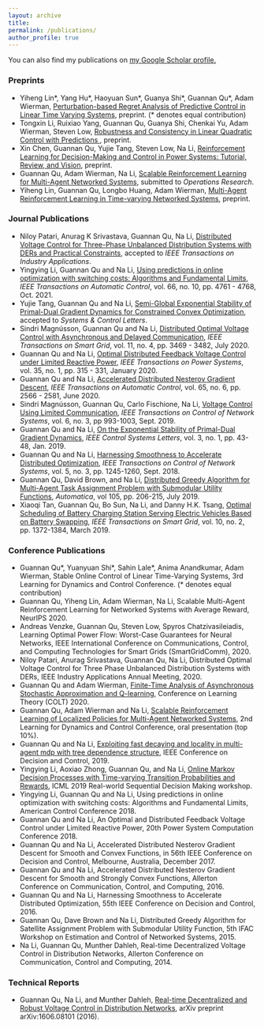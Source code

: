 ```yaml
---
layout: archive
title: 
permalink: /publications/
author_profile: true
---
```


  You can also find my publications on <u><a href="https://scholar.google.com/citations?user=oFIXoy8AAAAJ&hl=en&oi=ao">my Google Scholar profile</a>.</u>

### Preprints 
- Yiheng Lin\*, Yang Hu\*, Haoyuan Sun\*, Guanya Shi\*, Guannan Qu\*, Adam Wierman, [Perturbation-based Regret Analysis of Predictive Control in Linear Time Varying Systems](https://arxiv.org/pdf/2106.10497.pdf), preprint. (\* denotes equal contribution)
- Tongxin Li, Ruixiao Yang, Guannan Qu, Guanya Shi, Chenkai Yu, Adam Wierman, Steven Low, [Robustness and Consistency in Linear Quadratic Control with Predictions
](https://arxiv.org/pdf/2106.09659), preprint.
- Xin Chen, Guannan Qu, Yujie Tang, Steven Low, Na Li, [Reinforcement Learning for Decision-Making and Control in Power Systems: Tutorial, Review, and Vision](https://arxiv.org/abs/2102.01168), preprint.
- Guannan Qu, Adam Wierman, Na Li, [Scalable Reinforcement Learning for Multi-Agent Networked Systems](https://drive.google.com/file/d/1Habyv4j7qUFRuY0jVIFdjc9jthGtXtk_/view?usp=sharing), submitted to *Operations Research*.
- Yiheng Lin, Guannan Qu, Longbo Huang, Adam Wierman, [Multi-Agent Reinforcement Learning in Time-varying Networked Systems](https://arxiv.org/abs/2006.06555), preprint.

### Journal Publications
- Niloy Patari, Anurag K Srivastava, Guannan Qu, Na Li, [Distributed Voltage Control for Three-Phase Unbalanced Distribution Systems with DERs and Practical Constraints](https://ieeexplore.ieee.org/document/9543520), accepted to *IEEE Transactions on Industry Applications*.
- Yingying Li, Guannan Qu and Na Li, [Using predictions in online optimization with switching costs: Algorithms and Fundamental Limits](https://arxiv.org/abs/1801.07780), *IEEE Transactions on Automatic Control*, vol. 66, no. 10, pp. 4761 - 4768, Oct. 2021. 
- Yujie Tang, Guannan Qu and Na Li, [Semi-Global Exponential Stability of Primal-Dual Gradient Dynamics for Constrained Convex Optimization](https://arxiv.org/abs/1903.09580), accepted to *Systems & Control Letters*.
- Sindri Magnússon, Guannan Qu and Na Li, [Distributed Optimal Voltage Control with Asynchronous and Delayed Communication](https://arxiv.org/abs/1903.01065), *IEEE Transactions on Smart Grid*, vol. 11, no. 4, pp. 3469 - 3482, July 2020.
- Guannan Qu and Na Li, [Optimal Distributed Feedback Voltage Control under Limited Reactive Power](https://arxiv.org/abs/1810.11121), *IEEE Transactions on Power Systems*, vol. 35, no. 1, pp. 315 - 331, January 2020.
- Guannan Qu and Na Li, [Accelerated Distributed Nesterov Gradient Descent](https://arxiv.org/abs/1705.07176), *IEEE Transactions on Automatic Control*, vol. 65, no. 6, pp. 2566 - 2581, June 2020.
- Sindri Magnússon, Guannan Qu, Carlo Fischione, Na Li, [Voltage Control Using Limited Communication](https://arxiv.org/abs/1704.00749), *IEEE Transactions on Control of Network Systems*, vol. 6, no. 3, pp 993-1003, Sept. 2019.
- Guannan Qu and Na Li, [On the Exponential Stability of Primal-Dual Gradient Dynamics](https://arxiv.org/abs/1803.01825), *IEEE Control Systems Letters*, vol. 3, no. 1, pp. 43-48, Jan. 2019. 
- Guannan Qu and Na Li, [Harnessing Smoothness to Accelerate Distributed Optimization](https://arxiv.org/abs/1605.07112), *IEEE Transactions on Control of Network Systems*, vol. 5, no. 3, pp. 1245-1260, Sept. 2018.
- Guannan Qu, David Brown, and Na Li, [Distributed Greedy Algorithm for Multi-Agent Task Assignment Problem with Submodular Utility Functions](https://www.sciencedirect.com/science/article/pii/S0005109819301281), *Automatica*, vol 105, pp. 206-215, July 2019.
- Xiaoqi Tan, Guannan Qu, Bo Sun, Na Li, and Danny H.K. Tsang, [Optimal Scheduling of Battery Charging Station Serving Electric Vehicles Based on Battery Swapping](https://nali.seas.harvard.edu/files/nali/files/2017tsgbattery.pdf), *IEEE Transactions on Smart Grid*, vol. 10, no. 2, pp. 1372-1384, March 2019.

### Conference Publications
- Guannan Qu*, Yuanyuan Shi*, Sahin Lale*, Anima Anandkumar, Adam Wierman, Stable Online Control of Linear Time-Varying Systems, 3rd Learning for Dynamics and Control Conference. (\* denotes equal contribution)
- Guannan Qu, Yiheng Lin, Adam Wierman, Na Li, Scalable Multi-Agent Reinforcement Learning for Networked Systems with Average Reward, NeurIPS 2020.
- Andreas Venzke, Guannan Qu, Steven Low, Spyros Chatzivasileiadis, Learning Optimal Power Flow: Worst-Case Guarantees for Neural Networks, IEEE International Conference on Communications, Control, and Computing Technologies for Smart Grids (SmartGridComm), 2020.
- Niloy Patari, Anurag Srivastava, Guannan Qu, Na Li, Distributed Optimal Voltage Control for Three Phase Unbalanced Distribution Systems with DERs, IEEE Industry Applications Annual Meeting, 2020.
- Guannan Qu and Adam Wierman, [Finite-Time Analysis of Asynchronous Stochastic Approximation and Q-learning](https://arxiv.org/abs/2002.00260), Conference on Learning Theory (COLT) 2020.
- Guannan Qu, Adam Wierman and Na Li, [Scalable Reinforcement Learning of Localized Policies for Multi-Agent Networked Systems](https://arxiv.org/abs/1912.02906), 2nd Learning for Dynamics and Control Conference, oral presentation (top 10%).
- Guannan Qu and Na Li, [Exploiting fast decaying and locality in multi-agent mdp with tree dependence structure](https://arxiv.org/abs/1909.06900), IEEE Conference on Decision and Control, 2019.
- Yingying Li, Aoxiao Zhong, Guannan Qu, and Na Li, [Online Markov Decision Processes with Time-varying Transition Probabilities and Rewards](https://realworld-sdm.github.io/paper/25.pdf), ICML 2019 Real-world Sequential Decision Making workshop.
- Yingying Li, Guannan Qu and Na Li, Using predictions in online optimization with switching costs: Algorithms and Fundamental Limits, American Control Conference 2018.
- Guannan Qu and Na Li, An Optimal and Distributed Feedback Voltage Control under Limited Reactive Power, 20th Power System Computation Conference 2018.
- Guannan Qu and Na Li, Accelerated Distributed Nesterov Gradient Descent for Smooth and Convex Functions, in 56th IEEE Conference on Decision and Control, Melbourne, Australia, December 2017.
- Guannan Qu and Na Li, Accelerated Distributed Nesterov Gradient Descent for Smooth and Strongly Convex Functions, Allerton Conference on Communication, Control, and Computing, 2016.
- Guannan Qu and Na Li, Harnessing Smoothness to Accelerate Distributed Optimization, 55th IEEE Conference on Decision and Control, 2016.
- Guannan Qu, Dave Brown and Na Li, Distributed Greedy Algorithm for Satellite Assignment Problem with Submodular Utility Function, 5th IFAC Workshop on Estimation and Control of Networked Systems, 2015.
- Na Li, Guannan Qu, Munther Dahleh, Real-time Decentralized Voltage Control in Distribution Networks, Allerton Conference on Communication, Control and Computing, 2014.

### Technical Reports
- Guannan Qu, Na Li, and Munther Dahleh, [Real-time Decentralized and Robust Voltage Control in Distribution Networks](https://arxiv.org/abs/1606.08101), arXiv preprint arXiv:1606.08101 (2016).











